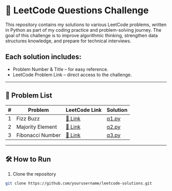 # 🚀 LeetCode Questions Challenge

This repository contains my solutions to various LeetCode problems, written in Python as part of my coding practice and problem-solving journey.
The goal of this challenge is to improve algorithmic thinking, strengthen data structures knowledge, and prepare for technical interviews.

## Each solution includes:

- Problem Number & Title – for easy reference.
- LeetCode Problem Link – direct access to the challenge.
---

## 📜 Problem List

| # | Problem | LeetCode Link                                              | Solution         |
|---|---------|------------------------------------------------------------|------------------|
| 1 | Fizz Buzz | [🔗 Link](https://leetcode.com/problems/fizz-buzz/)        | [q1.py](./q1.py) |
| 2 | Majority Element | [🔗 Link](https://leetcode.com/problems/majority-element/) | [q2.py](./q2.py) |
| 3 | Fibonacci Number | [🔗 Link](https://leetcode.com/problems/fibonacci-number/) | [q3.py](./q3.py) |


---

## 🛠 How to Run
1. Clone the repository
```bash
git clone https://github.com/yourusername/leetcode-solutions.git